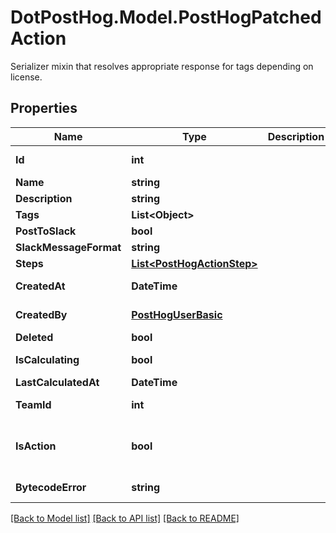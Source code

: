 # DotPostHog.Model.PostHogPatchedAction
Serializer mixin that resolves appropriate response for tags depending on license.

## Properties

Name | Type | Description | Notes
------------ | ------------- | ------------- | -------------
**Id** | **int** |  | [optional] [readonly] 
**Name** | **string** |  | [optional] 
**Description** | **string** |  | [optional] 
**Tags** | **List&lt;Object&gt;** |  | [optional] 
**PostToSlack** | **bool** |  | [optional] 
**SlackMessageFormat** | **string** |  | [optional] 
**Steps** | [**List&lt;PostHogActionStep&gt;**](PostHogActionStep.md) |  | [optional] 
**CreatedAt** | **DateTime** |  | [optional] [readonly] 
**CreatedBy** | [**PostHogUserBasic**](PostHogUserBasic.md) |  | [optional] [readonly] 
**Deleted** | **bool** |  | [optional] 
**IsCalculating** | **bool** |  | [optional] [readonly] 
**LastCalculatedAt** | **DateTime** |  | [optional] 
**TeamId** | **int** |  | [optional] [readonly] 
**IsAction** | **bool** |  | [optional] [readonly] [default to true]
**BytecodeError** | **string** |  | [optional] [readonly] 

[[Back to Model list]](../README.md#documentation-for-models) [[Back to API list]](../README.md#documentation-for-api-endpoints) [[Back to README]](../README.md)

